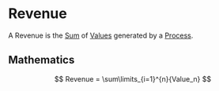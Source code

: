 # Revenue

A Revenue is the [Sum](13000001.md) of [Values](700030.md) generated by a [Process](60062.md).

## Mathematics

$$ Revenue = \sum\limits_{i=1}^{n}{Value_n} $$
